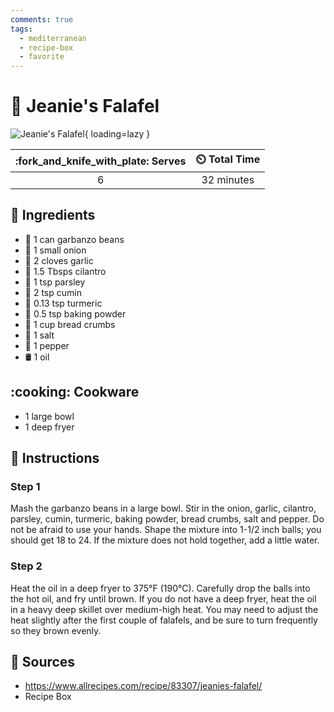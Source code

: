 ```yaml
---
comments: true
tags:
  - mediterranean
  - recipe-box
  - favorite
---
```

# :falafel: Jeanie's Falafel

![Jeanie's Falafel](../assets/images/jeanie's-falafel.jpg){ loading=lazy }

| :fork_and_knife_with_plate: Serves | :timer_clock: Total Time |
|:----------------------------------:|:-----------------------: |
| 6 | 32 minutes |

## :salt: Ingredients

- :falafel: 1 can garbanzo beans
- :onion: 1 small onion
- :garlic: 2 cloves garlic
- :herb: 1.5 Tbsps cilantro
- :herb: 1 tsp parsley
- :herb: 2 tsp cumin
- :herb: 0.13 tsp turmeric
- :dash: 0.5 tsp baking powder
- :bread: 1 cup bread crumbs
- :salt: 1 salt
- :salt: 1 pepper
- :oil_drum: 1 oil

## :cooking: Cookware

- 1 large bowl
- 1 deep fryer

## :pencil: Instructions

### Step 1

Mash the garbanzo beans in a large bowl. Stir in the onion, garlic, cilantro, parsley, cumin, turmeric, baking powder,
bread crumbs, salt and pepper. Do not be afraid to use your hands. Shape the mixture into 1-1/2 inch balls; you
should get 18 to 24. If the mixture does not hold together, add a little water.

### Step 2

Heat the oil in a deep fryer to 375°F (190°C). Carefully drop the balls into the hot oil, and fry until brown. If you
do not have a deep fryer, heat the oil in a heavy deep skillet over medium-high heat. You may need to adjust the heat
slightly after the first couple of falafels, and be sure to turn frequently so they brown evenly.

## :link: Sources

- <https://www.allrecipes.com/recipe/83307/jeanies-falafel/>
- Recipe Box
